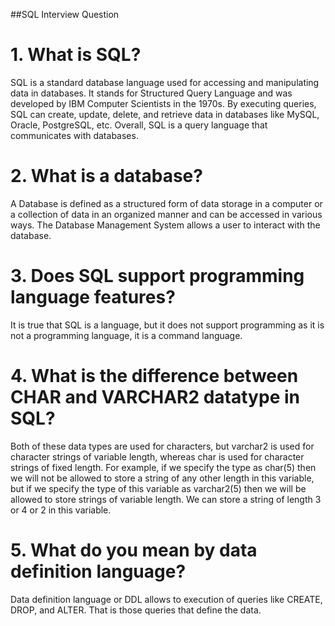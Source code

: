 ##SQL Interview Question

# 1. What is SQL? 
SQL is a standard database language used for accessing and manipulating data in databases. It stands for Structured Query Language and was developed by IBM Computer Scientists in the 1970s. By executing queries, SQL can create, update, delete, and retrieve data in databases like MySQL, Oracle, PostgreSQL, etc. Overall, SQL is a query language that communicates with databases.

# 2. What is a database?
A Database is defined as a structured form of data storage in a computer or a collection of data in an organized manner and can be accessed in various ways. The Database Management System allows a user to interact with the database.

# 3. Does SQL support programming language features?
It is true that SQL is a language, but it does not support programming as it is not a programming language, it is a command language.

# 4. What is the difference between CHAR and VARCHAR2 datatype in SQL?
Both of these data types are used for characters, but varchar2 is used for character strings of variable length, whereas char is used for character strings of fixed length. For example, if we specify the type as char(5) then we will not be allowed to store a string of any other length in this variable, but if we specify the type of this variable as varchar2(5) then we will be allowed to store strings of variable length. We can store a string of length 3 or 4 or 2 in this variable.

# 5. What do you mean by data definition language? 
Data definition language or DDL allows to execution of queries like CREATE, DROP, and ALTER. That is those queries that define the data.
